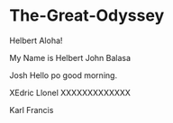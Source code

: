 # The-Great-Odyssey
Helbert
Aloha!

My Name is Helbert John Balasa

Josh
Hello po good morning.

XEdric Llonel XXXXXXXXXXXXX

Karl Francis
